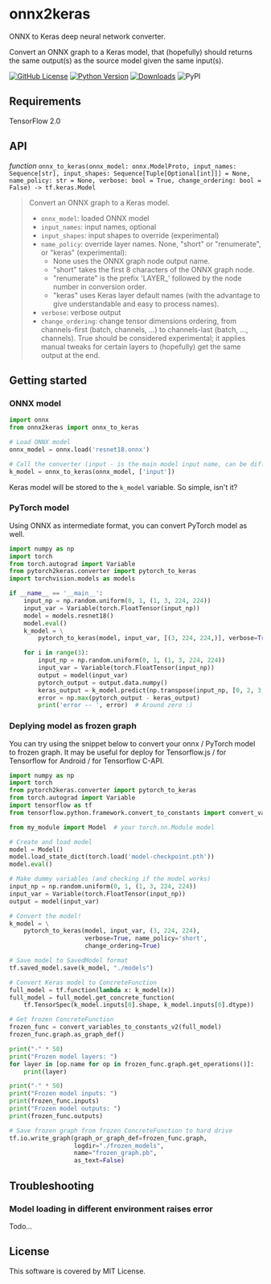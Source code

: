 # onnx2keras

ONNX to Keras deep neural network converter.

Convert an ONNX graph to a Keras model, that (hopefully) should returns the same output(s) as the
source model given the same input(s).

[![GitHub License](https://img.shields.io/badge/License-MIT-blue.svg)](https://opensource.org/licenses/MIT)
[![Python Version](https://img.shields.io/badge/python-2.7%2C3.6-lightgrey.svg)](https://github.com/gmalivenko/onnx2keras)
[![Downloads](https://pepy.tech/badge/onnx2keras)](https://pepy.tech/project/onnx2keras)
![PyPI](https://img.shields.io/pypi/v/onnx2keras.svg)

## Requirements

TensorFlow 2.0

## API

*function* `onnx_to_keras(onnx_model: onnx.ModelProto, input_names: Sequence[str], input_shapes: Sequence[Tuple[Optional[int]]] = None, name_policy: str = None, verbose: bool = True, change_ordering: bool = False) -> tf.keras.Model`

>   Convert an ONNX graph to a Keras model.
>   * `onnx_model`: loaded ONNX model
>   * `input_names`: input names, optional
>   * `input_shapes`: input shapes to override (experimental)
>   * `name_policy`: override layer names. None, "short" or "renumerate", or "keras" (experimental):
>       - None uses the ONNX graph node output name.
>       - "short" takes the first 8 characters of the ONNX graph node.
>       - "renumerate" is the prefix 'LAYER_' followed by the node number in conversion order.
>       - "keras" uses Keras layer default names (with the advantage to give understandable and easy to process names).
>   * `verbose`: verbose output
>   * `change_ordering`: change tensor dimensions ordering, from channels-first (batch, channels, ...) to channels-last (batch, ..., channels).
>           True should be considered experimental; it applies manual tweaks for certain layers to (hopefully) get the same output at the end.


## Getting started

### ONNX model
```python
import onnx
from onnx2keras import onnx_to_keras

# Load ONNX model
onnx_model = onnx.load('resnet18.onnx')

# Call the converter (input - is the main model input name, can be different for your model)
k_model = onnx_to_keras(onnx_model, ['input'])
```

Keras model will be stored to the `k_model` variable. So simple, isn't it?


### PyTorch model

Using ONNX as intermediate format, you can convert PyTorch model as well.

```python
import numpy as np
import torch
from torch.autograd import Variable
from pytorch2keras.converter import pytorch_to_keras
import torchvision.models as models

if __name__ == '__main__':
    input_np = np.random.uniform(0, 1, (1, 3, 224, 224))
    input_var = Variable(torch.FloatTensor(input_np))
    model = models.resnet18()
    model.eval()
    k_model = \
        pytorch_to_keras(model, input_var, [(3, 224, 224,)], verbose=True, change_ordering=True)

    for i in range(3):
        input_np = np.random.uniform(0, 1, (1, 3, 224, 224))
        input_var = Variable(torch.FloatTensor(input_np))
        output = model(input_var)
        pytorch_output = output.data.numpy()
        keras_output = k_model.predict(np.transpose(input_np, [0, 2, 3, 1]))
        error = np.max(pytorch_output - keras_output)
        print('error -- ', error)  # Around zero :)
```

### Deplying model as frozen graph

You can try using the snippet below to convert your onnx / PyTorch model to frozen graph. It may be useful for deploy for Tensorflow.js / for Tensorflow for Android / for Tensorflow C-API.

```python
import numpy as np
import torch
from pytorch2keras.converter import pytorch_to_keras
from torch.autograd import Variable
import tensorflow as tf
from tensorflow.python.framework.convert_to_constants import convert_variables_to_constants_v2

from my_module import Model  # your torch.nn.Module model

# Create and load model
model = Model()
model.load_state_dict(torch.load('model-checkpoint.pth'))
model.eval()

# Make dummy variables (and checking if the model works)
input_np = np.random.uniform(0, 1, (1, 3, 224, 224))
input_var = Variable(torch.FloatTensor(input_np))
output = model(input_var)

# Convert the model!
k_model = \
    pytorch_to_keras(model, input_var, (3, 224, 224), 
                     verbose=True, name_policy='short',
                     change_ordering=True)

# Save model to SavedModel format
tf.saved_model.save(k_model, "./models")

# Convert Keras model to ConcreteFunction
full_model = tf.function(lambda x: k_model(x))
full_model = full_model.get_concrete_function(
    tf.TensorSpec(k_model.inputs[0].shape, k_model.inputs[0].dtype))

# Get frozen ConcreteFunction
frozen_func = convert_variables_to_constants_v2(full_model)
frozen_func.graph.as_graph_def()

print("-" * 50)
print("Frozen model layers: ")
for layer in [op.name for op in frozen_func.graph.get_operations()]:
    print(layer)

print("-" * 50)
print("Frozen model inputs: ")
print(frozen_func.inputs)
print("Frozen model outputs: ")
print(frozen_func.outputs)

# Save frozen graph from frozen ConcreteFunction to hard drive
tf.io.write_graph(graph_or_graph_def=frozen_func.graph,
                  logdir="./frozen_models",
                  name="frozen_graph.pb",
                  as_text=False)
```

## Troubleshooting

### Model loading in different environment raises error

Todo...


## License
This software is covered by MIT License.
